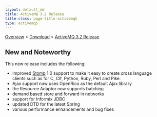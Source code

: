 ```yaml
---
layout: default_md
title: ActiveMQ 3.2 Release 
title-class: page-title-activemq5
type: activemq5
---
```


[Overview](overview) > [Download](download) > [ActiveMQ 3.2 Release](activemq-32-release)

New and Noteworthy
------------------

This new release includes the following

*   Improved [Stomp](http://stomp.codehaus.org/) 1.0 support to make it easy to create cross language clients such as for C, C#, Python, Ruby, Perl and Pike.
*   Ajax support now uses OpenRico as the default Ajax library
*   the Resource Adaptor now supports batching
*   demand based store and forward in networks
*   support for Informix JDBC
*   updated DTD for the latest Spring
*   various performance enhancements and bug fixes